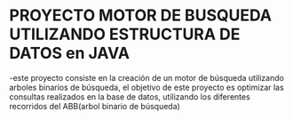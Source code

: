 # PROYECTO MOTOR DE BUSQUEDA UTILIZANDO ESTRUCTURA DE DATOS en JAVA
-este proyecto consiste en la creación de un motor de búsqueda utilizando arboles binarios de búsqueda,
el objetivo de este proyecto es optimizar las consultas realizados en la base de datos, utilizando los diferentes recorridos del ABB(arbol binario de búsqueda)
